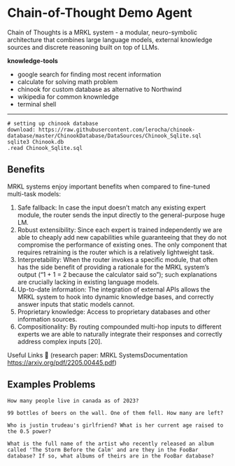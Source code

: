 # Chain-of-Thought Demo Agent
Chain of Thoughts is a MRKL system - a modular, neuro-symbolic architecture that combines large language models, external knowledge sources and discrete reasoning built on top of LLMs.

**knowledge-tools**
- google search for finding most recent information
- calculate for solving math problem
- chinook for custom database as alternative to Northwind
- wikipedia for common knownledge
- terminal shell
---
```
# setting up chinook database
download: https://raw.githubusercontent.com/lerocha/chinook-database/master/ChinookDatabase/DataSources/Chinook_Sqlite.sql
sqlite3 Chinook.db
.read Chinook_Sqlite.sql
```
## Benefits
MRKL systems enjoy important benefits when compared to fine-tuned multi-task models:

1. Safe fallback: In case the input doesn’t match any existing expert module, the router sends the input directly to the general-purpose huge LM.
2. Robust extensibility: Since each expert is trained independently we are able to cheaply add new capabilities while guaranteeing that they do not compromise the performance of existing ones. The only component that requires retraining is the router which is a relatively lightweight task.
3. Interpretability: When the router invokes a specific module, that often has the side benefit of providing a rationale for the MRKL system’s output (“1 + 1 = 2 because the calculator said so”); such explanations are crucially lacking in existing language models.
4. Up-to-date information: The integration of external APIs allows the MRKL system to hook into dynamic knowledge bases, and correctly answer inputs that static models cannot.
5. Proprietary knowledge: Access to proprietary databases and other information sources.
6. Compositionality: By routing compounded multi-hop inputs to different experts we are able to naturally integrate their responses and correctly address complex inputs [20].

Useful Links 🔗
(research paper: MRKL SystemsDocumentation https://arxiv.org/pdf/2205.00445.pdf)

## Examples Problems
```
How many people live in canada as of 2023?
```
```
99 bottles of beers on the wall. One of them fell. How many are left?
```
```
Who is justin trudeau's girlfriend? What is her current age raised to the 0.5 power?
```
```
What is the full name of the artist who recently released an album called 'The Storm Before the Calm' and are they in the FooBar database? If so, what albums of theirs are in the FooBar database?
```

